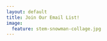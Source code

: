 ```yaml
---
layout: default
title: Join Our Email List!
image:
  feature: stem-snowman-collage.jpg
---
```


<div id="fd-form-5de8831449ed9c00265f98de"></div>
<script>
  window.fd('form', {
    formId: '5de8831449ed9c00265f98de',
    containerEl: '#fd-form-5de8831449ed9c00265f98de'
  });
</script>